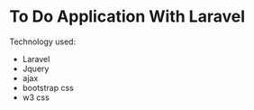 <h1> To Do Application With Laravel</h1>
<p> Technology used:</p>
<ul>
	<li>Laravel</li>
	<li>Jquery</li>
	<li>ajax</li>
	<li>bootstrap css</li>
	<li>w3 css</li>

</ul>
